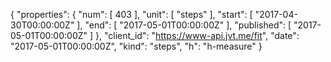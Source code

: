 {
  "properties": {
    "num": [
      403
    ],
    "unit": [
      "steps"
    ],
    "start": [
      "2017-04-30T00:00:00Z"
    ],
    "end": [
      "2017-05-01T00:00:00Z"
    ],
    "published": [
      "2017-05-01T00:00:00Z"
    ]
  },
  "client_id": "https://www-api.jvt.me/fit",
  "date": "2017-05-01T00:00:00Z",
  "kind": "steps",
  "h": "h-measure"
}
